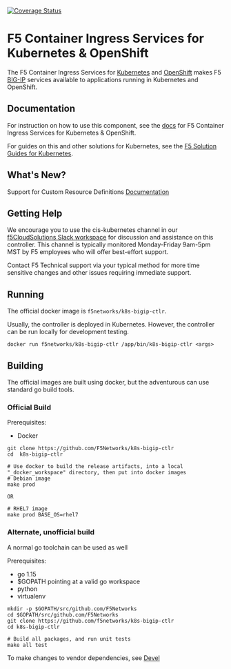 <!--- uncomment after go fmt is fixed
[![Build Status](https://dev.azure.com/f5networks/CIS/_apis/build/status/F5Networks.k8s-bigip-ctlr?branchName=master) ](https://dev.azure.com/f5networks/CIS/_build/latest?definitionId=6&branchName=master)
-->
[![Coverage Status](https://coveralls.io/repos/github/F5Networks/k8s-bigip-ctlr/badge.svg) ](https://coveralls.io/github/F5Networks/k8s-bigip-ctlr)



F5 Container Ingress Services for Kubernetes & OpenShift
========================================================

The F5 Container Ingress Services for [Kubernetes](https://kubernetes.io/) and [OpenShift](https://www.openshift.com/) makes F5 [BIG-IP](https://www.f5.com/products/big-ip-services) services available to applications running in Kubernetes and OpenShift.

Documentation
-------------

For instruction on how to use this component, see the
[docs](https://clouddocs.f5.com/containers/latest/)
for F5 Container Ingress Services for Kubernetes & OpenShift.

For guides on this and other solutions for Kubernetes, see the
[F5 Solution Guides for Kubernetes](https://clouddocs.f5.com/containers/latest/userguide/kubernetes/).

What's New?
-----------
Support for Custom Resource Definitions [Documentation](https://github.com/F5Networks/k8s-bigip-ctlr/blob/master/docs/config_examples/customResource/CustomResource.md)

Getting Help
------------

We encourage you to use the cis-kubernetes channel in our [f5CloudSolutions Slack workspace](https://f5cloudsolutions.herokuapp.com/) for discussion and assistance on this
controller. This channel is typically monitored Monday-Friday 9am-5pm MST by F5
employees who will offer best-effort support.

Contact F5 Technical support via your typical method for more time sensitive
changes and other issues requiring immediate support.


Running
-------

The official docker image is `f5networks/k8s-bigip-ctlr`.

Usually, the controller is deployed in Kubernetes. However, the controller can be run locally for development testing.

```shell
docker run f5networks/k8s-bigip-ctlr /app/bin/k8s-bigip-ctlr <args>
```


Building
--------

The official images are built using docker, but the adventurous can use standard go build tools.

### Official Build

Prerequisites:
- Docker

```shell
git clone https://github.com/F5Networks/k8s-bigip-ctlr 
cd  k8s-bigip-ctlr

# Use docker to build the release artifacts, into a local "_docker_workspace" directory, then put into docker images
# Debian image
make prod

OR

# RHEL7 image
make prod BASE_OS=rhel7
```


### Alternate, unofficial build

A normal go toolchain can be used as well

Prerequisites:
- go 1.15
- $GOPATH pointing at a valid go workspace
- python
- virtualenv

```shell
mkdir -p $GOPATH/src/github.com/F5Networks
cd $GOPATH/src/github.com/F5Networks
git clone https://github.com/f5networks/k8s-bigip-ctlr
cd k8s-bigip-ctlr

# Build all packages, and run unit tests
make all test
```

To make changes to vendor dependencies, see [Devel](DEVEL.md)
